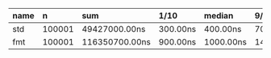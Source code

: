 


| name | n | sum | 1/10 | median | 9/10 | mean | lin_dev | std_dev |
|:---|:---|:---|:---|:---|:---|:---|:---|:---|
| std | 100001 | 49427000.00ns | 300.00ns | 400.00ns | 700.00ns | 494.27ns | 9832574.90ns | 196147.78ns |
| fmt | 100001 | 116350700.00ns | 900.00ns | 1000.00ns | 1400.00ns | 1163.50ns | 15111562.02ns | 245519.97ns |

